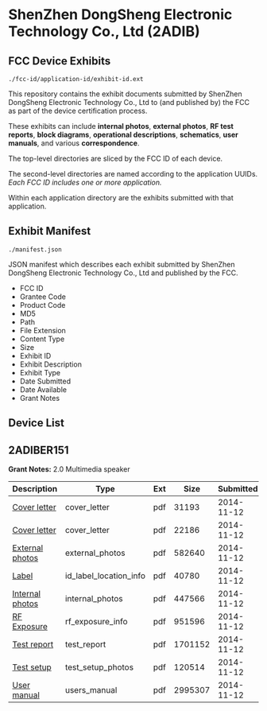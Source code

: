 # ShenZhen DongSheng Electronic Technology Co., Ltd (2ADIB)
## FCC Device Exhibits

```
./fcc-id/application-id/exhibit-id.ext
```

This repository contains the exhibit documents submitted by ShenZhen DongSheng Electronic Technology Co., Ltd to (and published by) the FCC as part of the device certification process.

These exhibits can include **internal photos**, **external photos**, **RF test reports**, **block diagrams**, **operational descriptions**, **schematics**, **user manuals**, and various **correspondence**.

The top-level directories are sliced by the FCC ID of each device.

The second-level directories are named according to the application UUIDs. *Each FCC ID includes one or more application.*

Within each application directory are the exhibits submitted with that application. 

## Exhibit Manifest

```
./manifest.json
```

JSON manifest which describes each exhibit submitted by ShenZhen DongSheng Electronic Technology Co., Ltd and published by the FCC.

- FCC ID
- Grantee Code
- Product Code
- MD5
- Path
- File Extension
- Content Type
- Size
- Exhibit ID
- Exhibit Description
- Exhibit Type
- Date Submitted
- Date Available
- Grant Notes

## Device List
## 2ADIBER151
**Grant Notes:** 2.0 Multimedia speaker

| Description | Type | Ext | Size | Submitted | Available |
| ----------- | ---- | --- | ---- | --------- | --------- |
| [Cover letter](2ADIBER151/f37cd360c79b562ea71d5dffa907b6da/2442622.pdf) | cover_letter | pdf | 31193 | 2014-11-12 | 2014-11-12 |
| [Cover letter](2ADIBER151/f37cd360c79b562ea71d5dffa907b6da/2442623.pdf) | cover_letter | pdf | 22186 | 2014-11-12 | 2014-11-12 |
| [External photos](2ADIBER151/f37cd360c79b562ea71d5dffa907b6da/2442624.pdf) | external_photos | pdf | 582640 | 2014-11-12 | 2014-11-12 |
| [Label](2ADIBER151/f37cd360c79b562ea71d5dffa907b6da/2442625.pdf) | id_label_location_info | pdf | 40780 | 2014-11-12 | 2014-11-12 |
| [Internal photos](2ADIBER151/f37cd360c79b562ea71d5dffa907b6da/2442626.pdf) | internal_photos | pdf | 447566 | 2014-11-12 | 2014-11-12 |
| [RF Exposure](2ADIBER151/f37cd360c79b562ea71d5dffa907b6da/2442628.pdf) | rf_exposure_info | pdf | 951596 | 2014-11-12 | 2014-11-12 |
| [Test report](2ADIBER151/f37cd360c79b562ea71d5dffa907b6da/2442630.pdf) | test_report | pdf | 1701152 | 2014-11-12 | 2014-11-12 |
| [Test setup](2ADIBER151/f37cd360c79b562ea71d5dffa907b6da/2442631.pdf) | test_setup_photos | pdf | 120514 | 2014-11-12 | 2014-11-12 |
| [User manual](2ADIBER151/f37cd360c79b562ea71d5dffa907b6da/2442632.pdf) | users_manual | pdf | 2995307 | 2014-11-12 | 2014-11-12 |

